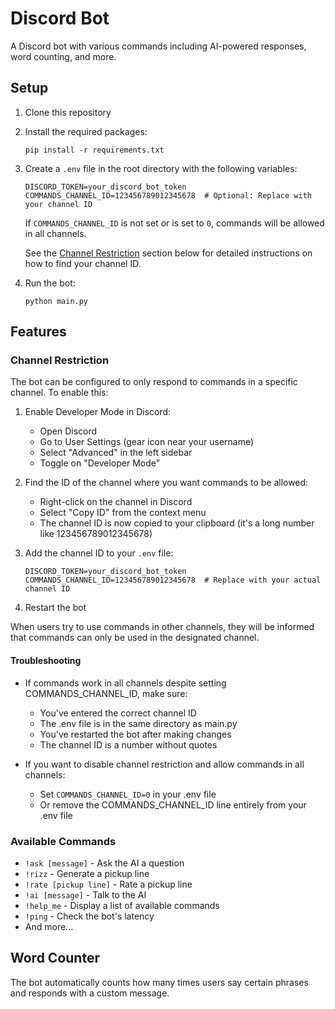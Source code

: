 # Discord Bot

A Discord bot with various commands including AI-powered responses, word counting, and more.

## Setup

1. Clone this repository
2. Install the required packages:
   ```
   pip install -r requirements.txt
   ```
3. Create a `.env` file in the root directory with the following variables:
   ```
   DISCORD_TOKEN=your_discord_bot_token
   COMMANDS_CHANNEL_ID=123456789012345678  # Optional: Replace with your channel ID
   ```

   If `COMMANDS_CHANNEL_ID` is not set or is set to `0`, commands will be allowed in all channels.

   See the [Channel Restriction](#channel-restriction) section below for detailed instructions on how to find your channel ID.

4. Run the bot:
   ```
   python main.py
   ```

## Features

### Channel Restriction

The bot can be configured to only respond to commands in a specific channel. To enable this:

1. Enable Developer Mode in Discord:
   - Open Discord
   - Go to User Settings (gear icon near your username)
   - Select "Advanced" in the left sidebar
   - Toggle on "Developer Mode"

2. Find the ID of the channel where you want commands to be allowed:
   - Right-click on the channel in Discord
   - Select "Copy ID" from the context menu
   - The channel ID is now copied to your clipboard (it's a long number like 123456789012345678)

3. Add the channel ID to your `.env` file:
   ```
   DISCORD_TOKEN=your_discord_bot_token
   COMMANDS_CHANNEL_ID=123456789012345678  # Replace with your actual channel ID
   ```

4. Restart the bot

When users try to use commands in other channels, they will be informed that commands can only be used in the designated channel.

#### Troubleshooting

- If commands work in all channels despite setting COMMANDS_CHANNEL_ID, make sure:
  - You've entered the correct channel ID
  - The .env file is in the same directory as main.py
  - You've restarted the bot after making changes
  - The channel ID is a number without quotes

- If you want to disable channel restriction and allow commands in all channels:
  - Set `COMMANDS_CHANNEL_ID=0` in your .env file
  - Or remove the COMMANDS_CHANNEL_ID line entirely from your .env file

### Available Commands

- `!ask [message]` - Ask the AI a question
- `!rizz` - Generate a pickup line
- `!rate [pickup line]` - Rate a pickup line
- `!ai [message]` - Talk to the AI
- `!help_me` - Display a list of available commands
- `!ping` - Check the bot's latency
- And more...

## Word Counter

The bot automatically counts how many times users say certain phrases and responds with a custom message.
